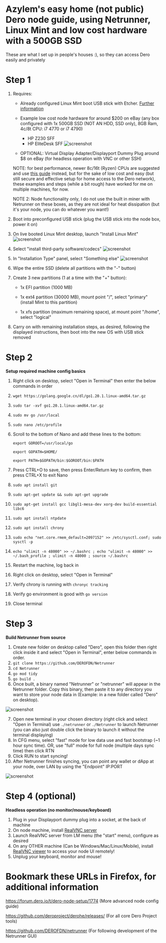 # Azylem's easy home (not public) Dero node guide, using Netrunner, Linux Mint and low cost hardware with a 500GB SSD
These are what I set up in people's houses :), so they can access Dero easily and privately

# Step 1
1. Requires:

	* Already configured Linux Mint boot USB stick with Etcher.
	[Further information](https://linuxmint-installation-guide.readthedocs.io/en/latest/burn.html)

	* Example low cost node hardware for around $200 on eBay (any box configured with 1x 500GB SSD (NOT AN HDD, SSD only), 8GB Ram, 4c/8t CPU: i7 4770 or i7 4790)
		* HP Z230 SFF
		* HP EliteDesk SFF
![screenshot](hpboxes.png)
	* OPTIONAL: Virtual Display Adapter/Displayport Dummy Plug around $8 on eBay (for headless operation with VNC or other SSH)

	NOTE: for best performance, newer 8c/16t (Ryzen) CPUs are suggested and use [this guide](https://forum.dero.io/t/dero-node-setup/1774) instead, but for the sake of low cost and easy (but still secure and effective setup for home access to the Dero network), these examples and steps (while a bit rough) have worked for me on multiple machines, for now.

	NOTE 2: Node functionality only, I do not use the built in miner with Netrunner on these boxes, as they are not ideal for heat dissipation (but it's your node, you can do whatever you want!)

2. Boot into preconfigured USB stick (plug the USB stick into the node box, power it on)
3. On live booted Linux Mint desktop, launch "Install Linux Mint"
![screenshot](InstallLinuxMint.png)
4. Select "install third-party software/codecs"
![screenshot](InstallThird-party-software.png)
5. In "Installation Type" panel, select "Something else"
![screenshot](SomethingElse.png)
6. Wipe the entire SSD (delete all partitions with the "-" button)
7. Create 3 new partitions (1 at a time with the "+" button):

	* 1x EFI partition (1000 MB)

	* 1x ext4 partition (30000 MB), mount point "/", select "primary" (install Mint to this partition)

	* 1x xfs partition (maximum remaining space), at mount point "/home", select "logical"

8. Carry on with remaining installation steps, as desired, following the displayed instructions, then boot into the new OS with USB stick removed

# Step 2
**Setup required machine config basics**
1. Right click on desktop, select "Open in Terminal" then enter the below commands in order
2. `wget https://golang.google.cn/dl/go1.20.1.linux-amd64.tar.gz`
3. `sudo tar -xvf go1.20.1.linux-amd64.tar.gz`
4. `sudo mv go /usr/local`
5. `sudo nano /etc/profile`
6. Scroll to the bottom of Nano and add these lines to the bottom:

	`export GOROOT=/usr/local/go`

	`export GOPATH=$HOME/`

	`export PATH=$GOPATH/bin:$GOROOT/bin:$PATH`

7. Press CTRL+O to save, then press Enter/Return key to confirm, then press CTRL+X to exit Nano
8. `sudo apt install git`
9. `sudo apt-get update && sudo apt-get upgrade`
10. `sudo apt-get install gcc libgl1-mesa-dev xorg-dev build-essential libc6`
11. `sudo apt install ntpdate`
12. `sudo apt install chrony`
13. `sudo echo "net.core.rmem_default=2097152" >> /etc/sysctl.conf; sudo sysctl -p`
14. `echo "ulimit -n 48000" >> ~/.bashrc ; echo "ulimit -n 48000" >> ~/.bash_profile ; ulimit -n 48000 ; source ~/.bashrc`
15. Restart the machine, log back in
16. Right click on desktop, select "Open in Terminal"
17. Verify chrony is running with `chronyc tracking`
18. Verify go environment is good with `go version`
19. Close terminal

# Step 3
**Build Netrunner from source**
1. Create new folder on desktop called "Dero", open this folder then right click inside it and select "Open in Terminal", enter below commands in order.
2. `git clone https://github.com/DEROFDN/Netrunner`
3. `cd Netrunner`
4. `go mod tidy`
5. `go build .`
6. Once built, a binary named "Netrunner" or "netrunner" will appear in the Netrunner folder. Copy this binary, then paste it to any directory you want to store your node data in (Example: in a new folder called "Dero" on desktop).

![screenshot](NetrunnerIcon.png)

7. Open new terminal in your chosen directory (right click and select "Open in Terminal) use `./netrunner` or `./Netrunner` to launch Netrunner (you can also just double click the binary to launch it without the terminal displaying)
8. In CFG menu, select "fast" mode for low data use and fast bootstrap (~1 hour sync time). OR, use "full" mode for full node (multiple days sync time) then click RTN
9. Click RUN to start syncing!
10. After Netrunner finishes syncing, you can point any wallet or dApp at  your node, over LAN by using the "Endpoint" IP:PORT

![screenshot](NetrunnerScreenshot.png)

# Step 4 (optional)
**Headless operation (no monitor/mouse/keyboard)**
1. Plug in your Displayport dummy plug into a socket, at the back of machine
2. On node machine, install [RealVNC server](https://www.realvnc.com/en/connect/download/vnc/)
3. Launch RealVNC server from LM menu (the "start" menu), configure as desired
4. On any OTHER machine (Can be Windows/Mac/Linux/Mobile), install [RealVNC viewer](https://www.realvnc.com/en/connect/download/viewer/) to access your node UI remotely!
5. Unplug your keyboard, monitor and mouse!

# Bookmark these URLs in Firefox, for additional information
https://forum.dero.io/t/dero-node-setup/1774 (More advanced node config guide)

https://github.com/deroproject/derohe/releases/ (For all core Dero Project tools)

https://github.com/DEROFDN/netrunner (For following development of the Netrunner GUI)
